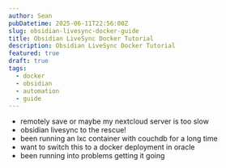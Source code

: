 ```yaml
---
author: Sean
pubDatetime: 2025-06-11T22:56:00Z
slug: obsidian-livesync-docker-guide
title: Obsidian LiveSync Docker Tutorial
description: Obsidian LiveSync Docker Tutorial
featured: true
draft: true
tags:
  - docker
  - obsidian
  - automation
  - guide
---
```

- remotely save or maybe my nextcloud server is too slow
- obsidian livesync to the rescue!
- been running an lxc container with couchdb for a long time
- want to switch this to a docker deployment in oracle
- been running into problems getting it going